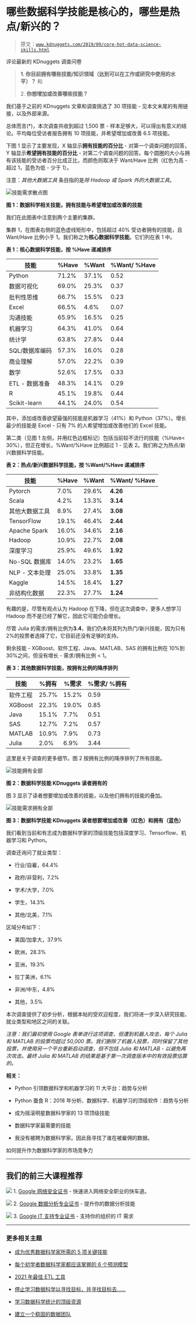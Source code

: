 # 哪些数据科学技能是核心的，哪些是热点/新兴的？

> 原文：[`www.kdnuggets.com/2019/09/core-hot-data-science-skills.html`](https://www.kdnuggets.com/2019/09/core-hot-data-science-skills.html)

评论最新的 KDnuggets 调查问卷

> **1\. 你目前拥有哪些技能/知识领域（达到可以在工作或研究中使用的水平）？** 和
> 
> 2\. **你想增加或改善哪些技能？**

我们基于之前的 KDnuggets 文章和调查挑选了 30 项技能 - 见本文末尾的有用链接，以及外部来源。

总体而言(*)，本次调查共收到超过 1,500 票 - 样本足够大，可以得出有意义的结论。平均每位受访者报告拥有 10 项技能，并希望增加或改善 6.5 项技能。

下图 1 显示了主要发现，X 轴显示**拥有技能的百分比** - 对第一个调查问题的回答，Y 轴显示**希望拥有技能的百分比** - 对第二个调查问题的回答。每个圆圈的大小与拥有该技能的受访者百分比成正比，而颜色则取决于 Want/Have 比例（红色为高 - 超过 1，蓝色为低 - 少于 1）。

注意：*其他大数据工具* 条目指的是*除 Hadoop 或 Spark 外的大数据工具*。

![技能需求散点图](img/73b5551c22cdbc64ae40d9fc9e16af32.png)

**图 1：数据科学相关技能，拥有技能与希望增加或改善的技能**

我们在此图表中注意到两个主要的集群。

集群 1，在图表右侧的蓝色虚线矩形中，包括超过 40% 受访者拥有的技能，且 Want/Have 比例小于 1。我们称之为**核心数据科学技能**。它们列在表 1 中。

**表 1：核心数据科学技能，按 %Have 递减排序**

| 技能 | %Have | %Want | %Want/ %Have |
| --- | --- | --- | --- |
| Python | 71.2% | 37.1% | 0.52 |
| 数据可视化 | 69.0% | 25.3% | 0.37 |
| 批判性思维 | 66.7% | 15.5% | 0.23 |
| Excel | 66.5% | 4.6% | 0.07 |
| 沟通技能 | 65.9% | 16.5% | 0.25 |
| 机器学习 | 64.3% | 41.0% | 0.64 |
| 统计学 | 63.8% | 27.8% | 0.44 |
| SQL/数据库编码 | 57.3% | 16.0% | 0.28 |
| 商业理解 | 57.0% | 22.2% | 0.39 |
| 数学 | 52.6% | 17.5% | 0.33 |
| ETL - 数据准备 | 48.3% | 14.1% | 0.29 |
| R | 45.1% | 19.8% | 0.44 |
| Scikit-learn | 44.1% | 24.0% | 0.54 |

其中，添加或改善欲望最强的技能是机器学习（41%）和 Python（37%）。增长最少的技能是 Excel - 只有 7% 的人希望增加或改善他们的 Excel 技能。

第二类（见图 1 左侧，并用红色边框标记）包括当前较不流行的技能（%Have< 30%），但正在增长，%Want/%Have 比例超过 1 - 见表 2。我们称之为热点/新兴数据科学技能。

**表 2：热点/新兴数据科学技能，按 %Want/%Have 递减排序**

| 技能 | %Have | %Want | %Want/ %Have |
| --- | --- | --- | --- |
| Pytorch | 7.0% | 29.6% | **4.26** |
| Scala | 4.2% | 13.3% | **3.14** |
| 其他大数据工具 | 8.9% | 27.4% | **3.08** |
| TensorFlow | 19.1% | 46.4% | **2.44** |
| Apache Spark | 16.0% | 34.6% | **2.16** |
| Hadoop | 10.9% | 22.7% | **2.08** |
| 深度学习 | 25.9% | 49.6% | **1.92** |
| No-SQL 数据库 | 14.0% | 23.2% | **1.65** |
| NLP - 文本处理 | 25.0% | 33.8% | **1.35** |
| Kaggle | 14.5% | 18.4% | **1.27** |
| 非结构化数据 | 22.3% | 27.7% | **1.24** |

有趣的是，尽管有观点认为 Hadoop 在下降，但在这次调查中，更多人想学习 Hadoop 而不是已经了解它，因此它可能仍会增长。

尽管 Julia 的需求/拥有比例为**3.4**，我们仍未将其列为热门/新兴技能，因为只有 2%的投票者选择了它，它目前还没有足够的支持。

剩余技能 - XGBoost、软件工程、Java、MATLAB、SAS 的拥有比例在 10%到 30%之间，但没有增长 - 需求/拥有比例 < 1。

**表 3：其他数据科学技能，按拥有比例的降序排列**

| 技能 | %拥有 | %需求 | %需求/ %拥有 |
| --- | --- | --- | --- |
| 软件工程 | 25.7% | 15.2% | 0.59 |
| XGBoost | 22.3% | 19.0% | 0.85 |
| Java | 15.1% | 7.7% | 0.51 |
| SAS | 12.7% | 7.2% | 0.57 |
| MATLAB | 10.9% | 7.9% | 0.73 |
| Julia | 2.0% | 6.9% | 3.44 |

这里是关于调查的更多细节。图 2 按拥有比例的降序排列了所有技能。

![技能拥有全部](img/baecb6eb35c0204f2a2454945d78fcd0.png)

**图 2：数据科学技能 KDnuggets 读者拥有的**

图 3 显示了读者想要增加或改善的技能，以及他们拥有的技能的叠加。

![技能需求拥有全部](img/359617a30ed1fbd3dc10d0b2281d2ccb.png)

**图 3：数据科学技能 KDnuggets 读者想要增加或改善（红色）和拥有（蓝色）**

我们看到当前和有志成为数据科学家的顶级技能包括深度学习、Tensorflow、机器学习和 Python。

调查还询问了就业类型：

+   行业/自雇，64.4%

+   政府/非营利，7.2%

+   学术/大学，7.0%

+   学生，14.3%

+   其他/北美，7.1%

区域分布如下：

+   美国/加拿大，37.9%

+   欧洲，28.3%

+   亚洲，19.3%

+   拉丁美洲，6.1%

+   非洲/中东，4.8%

+   其他，3.5%

本次调查提供了初步分析，根据本帖的受欢迎程度，我们将进一步深入研究技能、就业类型和地区之间的关联。

*注意：我们最初使用 Google 表单进行这项调查，但遭到机器人攻击，每个 Julia 和 MATLAB 的投票均超过 50,000 票。我们删除了机器人投票，同时保留了其他投票，并使用另一个平台重新启动调查，但不包括 Julia 和 MATLAB - 以避免再次攻击。最终 Julia 和 MATLAB 的结果是基于第一次调查版本中的有效投票估算的。*

**相关：**

+   Python 引领数据科学和机器学习的 11 大平台：趋势与分析

+   Python 蚕食 R：2018 年分析、数据科学、机器学习的顶级软件：趋势与分析

+   成为摇滚明星数据科学家的 13 项顶级技能

+   数据科学家最需要的技能

+   我没有被聘为数据科学家。因此我寻找了谁在被雇佣的数据。

如何提升作为数据科学家的市场竞争力

* * *

## 我们的前三大课程推荐

![](img/0244c01ba9267c002ef39d4907e0b8fb.png) 1\. [Google 网络安全证书](https://www.kdnuggets.com/google-cybersecurity) - 快速进入网络安全职业的快车道。

![](img/e225c49c3c91745821c8c0368bf04711.png) 2\. [Google 数据分析专业证书](https://www.kdnuggets.com/google-data-analytics) - 提升你的数据分析技能

![](img/0244c01ba9267c002ef39d4907e0b8fb.png) 3\. [Google IT 支持专业证书](https://www.kdnuggets.com/google-itsupport) - 支持你的组织的 IT 需求

* * *

### 更多相关主题

+   [成为优秀数据科学家所需的 5 项关键技能](https://www.kdnuggets.com/2021/12/5-key-skills-needed-become-great-data-scientist.html)

+   [每个初学者数据科学家都应该掌握的 6 个预测模型](https://www.kdnuggets.com/2021/12/6-predictive-models-every-beginner-data-scientist-master.html)

+   [2021 年最佳 ETL 工具](https://www.kdnuggets.com/2021/12/mozart-best-etl-tools-2021.html)

+   [停止学习数据科学以寻找目标，并寻找目标去……](https://www.kdnuggets.com/2021/12/stop-learning-data-science-find-purpose.html)

+   [学习数据科学统计的顶级资源](https://www.kdnuggets.com/2021/12/springboard-top-resources-learn-data-science-statistics.html)

+   [建立一个稳固的数据团队](https://www.kdnuggets.com/2021/12/build-solid-data-team.html)
